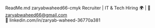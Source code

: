 ReadMe.md
zaryabwaheed66-cmyk
Recruiter | IT &amp; Tech Hiring 🌍 | 📩 zaryabwaheed66@gmail.com  
🔗 linkedin.com/in/zaryab-waheed-36770a381
